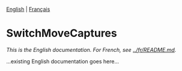 [English](../en/README.md) | [Français](../fr/README.md)

# SwitchMoveCaptures

*This is the English documentation. For French, see [../fr/README.md](../fr/README.md).*

...existing English documentation goes here...
